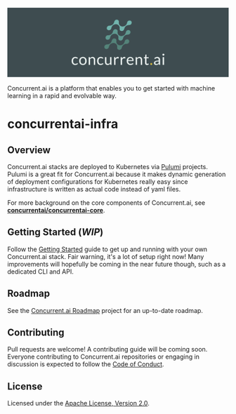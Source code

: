 ![Header](https://github.com/concurrentai/concurrentai-core/raw/main/misc/images/header.png)

Concurrent.ai is a platform that enables you to get started with machine learning in a rapid and evolvable way.

# concurrentai-infra

## Overview

Concurrent.ai stacks are deployed to Kubernetes via [Pulumi](https://www.pulumi.com/) projects. Pulumi is a great fit for Concurrent.ai because it makes dynamic generation of deployment configurations for Kubernetes really easy since infrastructure is written as actual code instead of yaml files.

For more background on the core components of Concurrent.ai, see **[concurrentai/concurrentai-core](https://github.com/concurrentai/concurrentai-core)**.

## Getting Started (_WIP_)

Follow the [Getting Started](getting-started) guide to get up and running with your own Concurrent.ai stack. Fair warning, it's a lot of setup right now! Many improvements will hopefully be coming in the near future though, such as a dedicated CLI and API.

## Roadmap

See the [Concurrent.ai Roadmap](https://github.com/orgs/concurrentai/projects/1) project for an up-to-date roadmap.

## Contributing

Pull requests are welcome! A contributing guide will be coming soon. Everyone contributing to Concurrent.ai repositories or engaging in discussion is expected to follow the [Code of Conduct](CODE_OF_CONDUCT.md).

## License

Licensed under the [Apache License, Version 2.0](http://www.apache.org/licenses/LICENSE-2.0).
